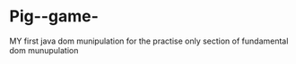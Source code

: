 # Pig--game-
MY first java dom munipulation
for the practise only section of fundamental dom munupulation 
